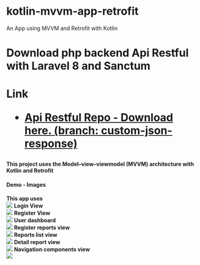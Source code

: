 # kotlin-mvvm-app-retrofit
An App using MVVM and Retrofit with Kotlin

<h1>Download php backend Api Restful with Laravel 8 and Sanctum<h1>
<strong>Link</strong>
<ul>
<li><a href="https://github.com/alcarazolabs/laravel-api-restful-sanctum">Api Restful Repo - Download here. (branch: custom-json-response)</a></li>
</ul>
<h4>This project uses the Model–view–viewmodel (MVVM) architecture with Kotlin and Retrofit</h4>
  <h4>Demo - Images</h4>
  <strong>This app uses</strong>
  <br>
  <img src="https://github.com/alcarazolabs/kotlin-mvvm-app-retrofit/blob/finalProject/images/app_arch.png">
  <strong>Login View</strong>
  <br>
  <img src="https://github.com/alcarazolabs/kotlin-mvvm-app-retrofit/blob/finalProject/images/demo1_login.png">
  <strong>Register View</strong>
  <br>
  <img src="https://github.com/alcarazolabs/kotlin-mvvm-app-retrofit/blob/finalProject/images/demo2_register.png">
  <strong>User dashboard</strong>
  <br>
  <img src="https://github.com/alcarazolabs/kotlin-mvvm-app-retrofit/blob/finalProject/images/demo3_dashboard.png">
  <strong>Register reports view</strong>
  <br>
  <img src="https://github.com/alcarazolabs/kotlin-mvvm-app-retrofit/blob/finalProject/images/demo3_registerReport.png">
  <strong>Reports list view</strong>
  <br>
  <img src="https://github.com/alcarazolabs/kotlin-mvvm-app-retrofit/blob/finalProject/images/demo4_reports.png">
  <strong>Detail report view</strong>
  <br>
  <img src="https://github.com/alcarazolabs/kotlin-mvvm-app-retrofit/blob/finalProject/images/demo6_detailreport.png">
  <strong>Navigation components view</strong>
  <br>
  
<img src="https://developer.android.com/topic/libraries/architecture/images/final-architecture.png">
